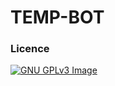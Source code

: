 # TEMP-BOT


### Licence
[![GNU GPLv3 Image](https://www.gnu.org/graphics/gplv3-127x51.png)](https://github.com/Jayanth14072003/TEMP-BOT/blob/main/LICENSE)  
